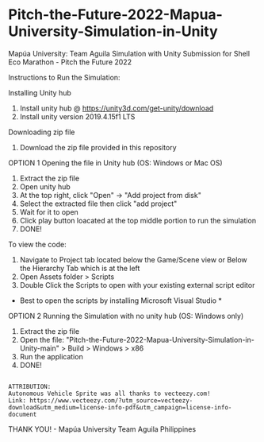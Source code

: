 # Pitch-the-Future-2022-Mapua-University-Simulation-in-Unity
Mapúa University: Team Aguila Simulation with Unity 
Submission for Shell Eco Marathon - Pitch the Future 2022

Instructions to Run the Simulation:

Installing Unity hub

  1. Install unity hub @ https://unity3d.com/get-unity/download
  2. Install unity version 2019.4.15f1 LTS

Downloading zip file
  
  1. Download the zip file provided in this repository

OPTION 1
Opening the file in Unity hub (OS: Windows or Mac OS)

  1. Extract the zip file
  2. Open unity hub
  3. At the top right, click "Open" -> "Add project from disk"
  4. Select the extracted file then click "add project"
  5. Wait for it to open
  6. Click play button loacated at the top middle portion to run the simulation
  7. DONE!
  
  To view the code:
 
  1. Navigate to Project tab located below the Game/Scene view or Below the Hierarchy Tab which is at the left
  2. Open Assets folder > Scripts 
  3. Double Click the Scripts to open with your existing external script editor
  
  * Best to open the scripts by installing Microsoft Visual Studio *
 
OPTION 2 
Running the Simulation with no unity hub (OS: Windows only)

  1. Extract the zip file
  2. Open the file: "Pitch-the-Future-2022-Mapua-University-Simulation-in-Unity-main" > Build > Windows > x86 
  3. Run the application 
  4. DONE!
  
  ~~~~~~~~~~~~~~~~~~~~~~~~~~~~~~~~~~~~~~~~~~~~~~~~~~~~~~~~~~~~~~~~~~~~~~~~~~~~~~~~~~~~~~~~~~~~~~~~~~~~~~~~~~~~~~~~~~~~~~~~~~~
  
  ATTRIBUTION:
  Autonomous Vehicle Sprite was all thanks to vecteezy.com!
  Link: https://www.vecteezy.com/?utm_source=vecteezy-download&utm_medium=license-info-pdf&utm_campaign=license-info-document
  
  ~~~~~~~~~~~~~~~~~~~~~~~~~~~~~~~~~~~~~~~~~~~~~~~~~~~~~~~~~~~~~~~~~~~~~~~~~~~~~~~~~~~~~~~~~~~~~~~~~~~~~~~~~~~~~~~~~~~~~~~~~~~
  
  THANK YOU! - Mapúa University Team Aguila Philippines
  


